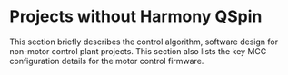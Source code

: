 # Projects without Harmony QSpin
This section briefly describes the control algorithm, software design for non-motor control plant projects. This section also lists the key MCC 
configuration details for the motor control firmware.